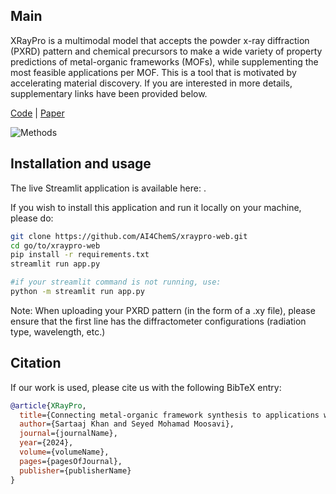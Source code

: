 ## Main
XRayPro is a multimodal model that accepts the powder x-ray diffraction (PXRD) pattern and chemical precursors to make a wide variety of property predictions of metal-organic frameworks (MOFs), while supplementing the most feasible applications per MOF. This is a tool that is motivated by accelerating material discovery. If you are interested in more details, supplementary links have been provided below.

[Code](https://github.com/AI4ChemS/XRayPro) | [Paper](URL)

![Methods](https://github.com/user-attachments/assets/fb2256ba-64cb-4ab4-8391-a1909b1ef576)

## Installation and usage
The live Streamlit application is available here: <URL>.

If you wish to install this application and run it locally on your machine, please do:

```bash
git clone https://github.com/AI4ChemS/xraypro-web.git
cd go/to/xraypro-web
pip install -r requirements.txt
streamlit run app.py

#if your streamlit command is not running, use:
python -m streamlit run app.py
```

Note: When uploading your PXRD pattern (in the form of a .xy file), please ensure that the first line has the diffractometer configurations (radiation type, wavelength, etc.)

## Citation
If our work is used, please cite us with the following BibTeX entry:
```bibtex
@article{XRayPro,
  title={Connecting metal-organic framework synthesis to applications with a self-supervised multimodal model},
  author={Sartaaj Khan and Seyed Mohamad Moosavi},
  journal={journalName},
  year={2024},
  volume={volumeName},
  pages={pagesOfJournal},
  publisher={publisherName}
}
